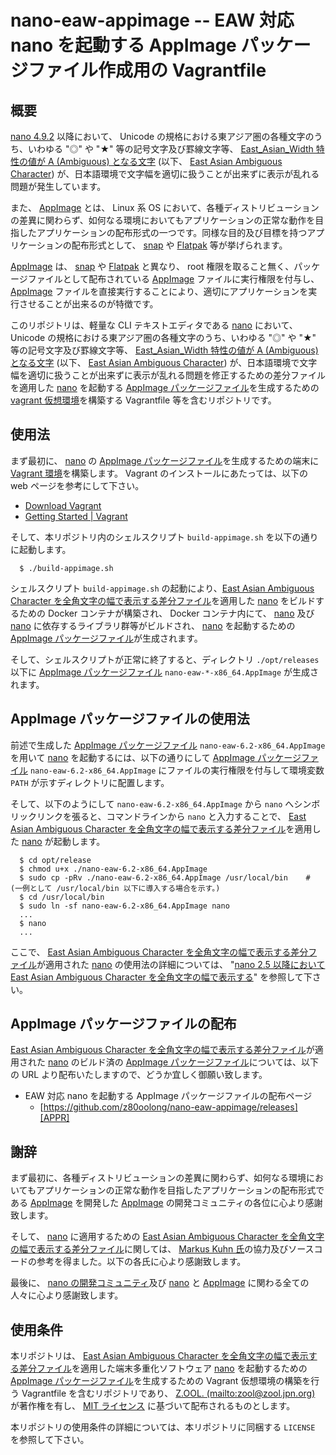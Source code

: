 # nano-eaw-appimage -- EAW 対応 nano を起動する AppImage パッケージファイル作成用の Vagrantfile

## 概要

[nano 4.9.2][NANO] 以降において、 Unicode の規格における東アジア圏の各種文字のうち、いわゆる "◎" や "★" 等の記号文字及び罫線文字等、 [East_Asian_Width 特性の値が A (Ambiguous) となる文字][EAWA] (以下、 [East Asian Ambiguous Character][EAWA]) が、日本語環境で文字幅を適切に扱うことが出来ずに表示が乱れる問題が発生しています。

また、 [AppImage][APPI] とは、 Linux 系 OS において、各種ディストリビューションの差異に関わらず、如何なる環境においてもアプリケーションの正常な動作を目指したアプリケーションの配布形式の一つです。同様な目的及び目標を持つアプリケーションの配布形式として、 [snap][SNAP] や [Flatpak][FLAT] 等が挙げられます。

[AppImage][APPI] は、 [snap][SNAP] や [Flatpak][FLAT] と異なり、 root 権限を取ること無く、パッケージファイルとして配布されている [AppImage][APPI] ファイルに実行権限を付与し、 [AppImage][APPI] ファイルを直接実行することにより、適切にアプリケーションを実行させることが出来るのが特徴です。

このリポジトリは、軽量な CLI テキストエディタである [nano][NANO] において、Unicode の規格における東アジア圏の各種文字のうち、いわゆる "◎" や "★" 等の記号文字及び罫線文字等、 [East_Asian_Width 特性の値が A (Ambiguous) となる文字][EAWA] (以下、 [East Asian Ambiguous Character][EAWA]) が、日本語環境で文字幅を適切に扱うことが出来ずに表示が乱れる問題を修正するための差分ファイルを適用した [nano][NANO] を起動する [AppImage パッケージファイル][APPI]を生成するための [vagrant 仮想環境][VAGR]を構築する Vagrantfile 等を含むリポジトリです。

## 使用法

まず最初に、 [nano][NANO] の [AppImage パッケージファイル][APPI]を生成するための端末に [Vagrant 環境][VAGR]を構築します。 Vagrant のインストールにあたっては、以下の web ページを参考にして下さい。

- [Download Vagrant][VDWN]
- [Getting Started | Vagrant][VTUT]

そして、本リポジトリ内のシェルスクリプト ```build-appimage.sh``` を以下の通りに起動します。

```
  $ ./build-appimage.sh
```

シェルスクリプト ```build-appimage.sh``` の起動により、[East Asian Ambiguous Character を全角文字の幅で表示する差分ファイル][GST1]を適用した [nano][NANO] をビルドするための Docker コンテナが構築され、 Docker コンテナ内にて、 [nano][NANO] 及び [nano][NANO] に依存するライブラリ群等がビルドされ、 [nano][NANO] を起動するための [AppImage パッケージファイル][APPI]が生成されます。

そして、シェルスクリプトが正常に終了すると、ディレクトリ ```./opt/releases``` 以下に [AppImage パッケージファイル][APPI] ```nano-eaw-*-x86_64.AppImage``` が生成されます。

## AppImage パッケージファイルの使用法

前述で生成した [AppImage パッケージファイル][APPI] ```nano-eaw-6.2-x86_64.AppImage``` を用いて [nano][NANO] を起動するには、以下の通りにして  [AppImage パッケージファイル][APPI] ```nano-eaw-6.2-x86_64.AppImage``` にファイルの実行権限を付与して環境変数 ```PATH``` が示すディレクトリに配置します。

そして、以下のようにして ```nano-eaw-6.2-x86_64.AppImage``` から ```nano``` へシンボリックリンクを張ると、コマンドラインから ```nano``` と入力することで、 [East Asian Ambiguous Character を全角文字の幅で表示する差分ファイル][GST1]を適用した [nano][NANO] が起動します。

```
  $ cd opt/release
  $ chmod u+x ./nano-eaw-6.2-x86_64.AppImage
  $ sudo cp -pRv ./nano-eaw-6.2-x86_64.AppImage /usr/local/bin    # (一例として /usr/local/bin 以下に導入する場合を示す。)
  $ cd /usr/local/bin
  $ sudo ln -sf nano-eaw-6.2-x86_64.AppImage nano
  ...
  $ nano
  ...
```

ここで、 [East Asian Ambiguous Character を全角文字の幅で表示する差分ファイル][GST1]が適用された [nano][NANO] の使用法の詳細については、 "[nano 2.5 以降において East Asian Ambiguous Character を全角文字の幅で表示する][GST1]" を参照して下さい。

## AppImage パッケージファイルの配布

[East Asian Ambiguous Character を全角文字の幅で表示する差分ファイル][GST1]が適用された [nano][NANO] のビルド済の [AppImage パッケージファイル][APPI]については、以下の URL より配布いたしますので、どうか宜しく御願い致します。

- EAW 対応 nano を起動する AppImage パッケージファイルの配布ページ
    - [https://github.com/z80oolong/nano-eaw-appimage/releases][APPR]

## 謝辞

まず最初に、各種ディストリビューションの差異に関わらず、如何なる環境においてもアプリケーションの正常な動作を目指したアプリケーションの配布形式である [AppImage][APPI] を開発した [AppImage][APPI] の開発コミュニティの各位に心より感謝致します。

そして、 [nano][NANO] に適用するための [East Asian Ambiguous Character を全角文字の幅で表示する差分ファイル][GST1]に関しては、 [Markus Kuhn 氏][DRMK]の協力及びソースコードの参考を得ました。以下の各氏に心より感謝致します。

最後に、 [nano の開発コミュニティ][NANO]及び [nano][NANO] と [AppImage][APPI] に関わる全ての人々に心より感謝致します。

## 使用条件

本リポジトリは、 [East Asian Ambiguous Character を全角文字の幅で表示する差分ファイル][GST1]を適用した端末多重化ソフトウェア [nano][NANO] を起動するための [AppImage パッケージファイル][APPI]を生成するための Vagrant 仮想環境の構築を行う Vagrantfile を含むリポジトリであり、 [Z.OOL. (mailto:zool@zool.jpn.org)][ZOOL] が著作権を有し、 [MIT ライセンス][MITL] に基づいて配布されるものとします。

本リポジトリの使用条件の詳細については、本リポジトリに同梱する ```LICENSE``` を参照して下さい。

<!-- 外部リンク一覧 -->

[NANO]:http://nano.github.io/
[APPI]:https://appimage.org/
[SNAP]:https://snapcraft.io/
[FLAT]:https://flatpak.org/
[VAGR]:https://www.vagrantup.com/
[VDWN]:https://www.vagrantup.com/downloads
[VTUT]:https://learn.hashicorp.com/collections/vagrant/getting-started
[DEBI]:https://www.debian.org/
[BREW]:https://linuxbrew.sh
[DDCK]:https://github.com/z80oolong/debian-linuxbrew-container/
[EAWA]:http://www.unicode.org/reports/tr11/#Ambiguous
[TAPP]:https://github.com/nelsonenzo/nano-appimage
[TMRP]:https://github.com/nano/nano.git
[GST1]:https://github.com/z80oolong/nano-eaw-fix
[APPR]:https://github.com/z80oolong/nano-eaw-appimage/releases
[DCK1]:http://docs.docker.jp/engine/installation/
[DDK1]:https://github.com/z80oolong/debian-linuxbrew-container/blob/master/README.md
[NELS]:https://github.com/nelsonenzo
[NELT]:https://github.com/nelsonenzo/nano-appimage
[KOIE]:https://github.com/koie
[DRMK]:http://www.cl.cam.ac.uk/~mgk25/
[NICM]:https://github.com/nicm
[ZOOL]:http://zool.jpn.org/
[MITL]:https://opensource.org/licenses/mit-license.php
